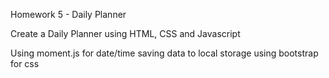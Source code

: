 Homework 5 - Daily Planner

Create a Daily Planner using HTML, CSS and Javascript

Using moment.js for date/time
saving data to local storage
using bootstrap for css